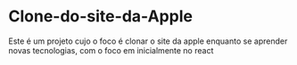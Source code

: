 # Clone-do-site-da-Apple
Este é um projeto cujo o foco é clonar o site da apple enquanto se aprender novas tecnologias, com o foco em inicialmente no react
